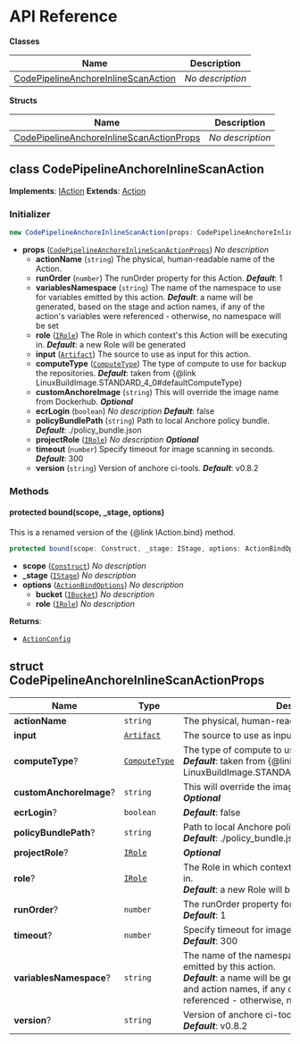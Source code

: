 # API Reference

**Classes**

Name|Description
----|-----------
[CodePipelineAnchoreInlineScanAction](#cloudcomponents-cdk-codepipeline-anchore-inline-scan-action-codepipelineanchoreinlinescanaction)|*No description*


**Structs**

Name|Description
----|-----------
[CodePipelineAnchoreInlineScanActionProps](#cloudcomponents-cdk-codepipeline-anchore-inline-scan-action-codepipelineanchoreinlinescanactionprops)|*No description*



## class CodePipelineAnchoreInlineScanAction  <a id="cloudcomponents-cdk-codepipeline-anchore-inline-scan-action-codepipelineanchoreinlinescanaction"></a>



__Implements__: [IAction](#aws-cdk-aws-codepipeline-iaction)
__Extends__: [Action](#aws-cdk-aws-codepipeline-actions-action)

### Initializer




```ts
new CodePipelineAnchoreInlineScanAction(props: CodePipelineAnchoreInlineScanActionProps)
```

* **props** (<code>[CodePipelineAnchoreInlineScanActionProps](#cloudcomponents-cdk-codepipeline-anchore-inline-scan-action-codepipelineanchoreinlinescanactionprops)</code>)  *No description*
  * **actionName** (<code>string</code>)  The physical, human-readable name of the Action. 
  * **runOrder** (<code>number</code>)  The runOrder property for this Action. __*Default*__: 1
  * **variablesNamespace** (<code>string</code>)  The name of the namespace to use for variables emitted by this action. __*Default*__: a name will be generated, based on the stage and action names, if any of the action's variables were referenced - otherwise, no namespace will be set
  * **role** (<code>[IRole](#aws-cdk-aws-iam-irole)</code>)  The Role in which context's this Action will be executing in. __*Default*__: a new Role will be generated
  * **input** (<code>[Artifact](#aws-cdk-aws-codepipeline-artifact)</code>)  The source to use as input for this action. 
  * **computeType** (<code>[ComputeType](#aws-cdk-aws-codebuild-computetype)</code>)  The type of compute to use for backup the repositories. __*Default*__: taken from {@link LinuxBuildImage.STANDARD_4_0#defaultComputeType}
  * **customAnchoreImage** (<code>string</code>)  This will override the image name from Dockerhub. __*Optional*__
  * **ecrLogin** (<code>boolean</code>)  *No description* __*Default*__: false
  * **policyBundlePath** (<code>string</code>)  Path to local Anchore policy bundle. __*Default*__: ./policy_bundle.json
  * **projectRole** (<code>[IRole](#aws-cdk-aws-iam-irole)</code>)  *No description* __*Optional*__
  * **timeout** (<code>number</code>)  Specify timeout for image scanning in seconds. __*Default*__: 300
  * **version** (<code>string</code>)  Version of anchore ci-tools. __*Default*__: v0.8.2


### Methods


#### protected bound(scope, _stage, options) <a id="cloudcomponents-cdk-codepipeline-anchore-inline-scan-action-codepipelineanchoreinlinescanaction-bound"></a>

This is a renamed version of the {@link IAction.bind} method.

```ts
protected bound(scope: Construct, _stage: IStage, options: ActionBindOptions): ActionConfig
```

* **scope** (<code>[Construct](#aws-cdk-core-construct)</code>)  *No description*
* **_stage** (<code>[IStage](#aws-cdk-aws-codepipeline-istage)</code>)  *No description*
* **options** (<code>[ActionBindOptions](#aws-cdk-aws-codepipeline-actionbindoptions)</code>)  *No description*
  * **bucket** (<code>[IBucket](#aws-cdk-aws-s3-ibucket)</code>)  *No description* 
  * **role** (<code>[IRole](#aws-cdk-aws-iam-irole)</code>)  *No description* 

__Returns__:
* <code>[ActionConfig](#aws-cdk-aws-codepipeline-actionconfig)</code>



## struct CodePipelineAnchoreInlineScanActionProps  <a id="cloudcomponents-cdk-codepipeline-anchore-inline-scan-action-codepipelineanchoreinlinescanactionprops"></a>






Name | Type | Description 
-----|------|-------------
**actionName** | <code>string</code> | The physical, human-readable name of the Action.
**input** | <code>[Artifact](#aws-cdk-aws-codepipeline-artifact)</code> | The source to use as input for this action.
**computeType**? | <code>[ComputeType](#aws-cdk-aws-codebuild-computetype)</code> | The type of compute to use for backup the repositories.<br/>__*Default*__: taken from {@link LinuxBuildImage.STANDARD_4_0#defaultComputeType}
**customAnchoreImage**? | <code>string</code> | This will override the image name from Dockerhub.<br/>__*Optional*__
**ecrLogin**? | <code>boolean</code> | __*Default*__: false
**policyBundlePath**? | <code>string</code> | Path to local Anchore policy bundle.<br/>__*Default*__: ./policy_bundle.json
**projectRole**? | <code>[IRole](#aws-cdk-aws-iam-irole)</code> | __*Optional*__
**role**? | <code>[IRole](#aws-cdk-aws-iam-irole)</code> | The Role in which context's this Action will be executing in.<br/>__*Default*__: a new Role will be generated
**runOrder**? | <code>number</code> | The runOrder property for this Action.<br/>__*Default*__: 1
**timeout**? | <code>number</code> | Specify timeout for image scanning in seconds.<br/>__*Default*__: 300
**variablesNamespace**? | <code>string</code> | The name of the namespace to use for variables emitted by this action.<br/>__*Default*__: a name will be generated, based on the stage and action names, if any of the action's variables were referenced - otherwise, no namespace will be set
**version**? | <code>string</code> | Version of anchore ci-tools.<br/>__*Default*__: v0.8.2




